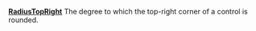 [**RadiusTopRight**](properties-alignment.md) The degree to which the top-right corner of a control is rounded.
